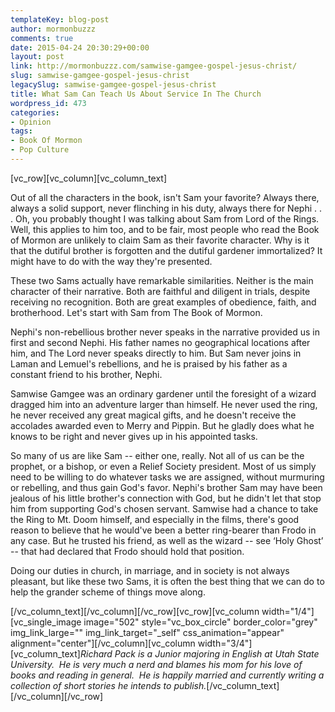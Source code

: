 ```yaml
---
templateKey: blog-post
author: mormonbuzzz
comments: true
date: 2015-04-24 20:30:29+00:00
layout: post
link: http://mormonbuzzz.com/samwise-gamgee-gospel-jesus-christ/
slug: samwise-gamgee-gospel-jesus-christ
legacySlug: samwise-gamgee-gospel-jesus-christ
title: What Sam Can Teach Us About Service In The Church
wordpress_id: 473
categories:
- Opinion
tags:
- Book Of Mormon
- Pop Culture
---
```


[vc_row][vc_column][vc_column_text]


Out of all the characters in the book, isn't Sam your favorite? Always there, always a solid support, never flinching in his duty, always there for Nephi . . . Oh, you probably thought I was talking about Sam from Lord of the Rings. Well, this applies to him too, and to be fair, most people who read the Book of Mormon are unlikely to claim Sam as their favorite character. Why is it that the dutiful brother is forgotten and the dutiful gardener immortalized? It might have to do with the way they're presented.




These two Sams actually have remarkable similarities. Neither is the main character of their narrative. Both are faithful and diligent in trials, despite receiving no recognition. Both are great examples of obedience, faith, and brotherhood. Let's start with Sam from The Book of Mormon.




Nephi's non-rebellious brother never speaks in the narrative provided us in first and second Nephi. His father names no geographical locations after him, and The Lord never speaks directly to him. But Sam never joins in Laman and Lemuel's rebellions, and he is praised by his father as a constant friend to his brother, Nephi.




Samwise Gamgee was an ordinary gardener until the foresight of a wizard dragged him into an adventure larger than himself. He never used the ring, he never received any great magical gifts, and he doesn't receive the accolades awarded even to Merry and Pippin. But he gladly does what he knows to be right and never gives up in his appointed tasks.




So many of us are like Sam -- either one, really. Not all of us can be the prophet, or a bishop, or even a Relief Society president. Most of us simply need to be willing to do whatever tasks we are assigned, without murmuring or rebelling, and thus gain God's favor. Nephi's brother Sam may have been jealous of his little brother's connection with God, but he didn't let that stop him from supporting God's chosen servant. Samwise had a chance to take the Ring to Mt. Doom himself, and especially in the films, there's good reason to believe that he would've been a better ring-bearer than Frodo in any case. But he trusted his friend, as well as the wizard -- see ‘Holy Ghost’ -- that had declared that Frodo should hold that position.




Doing our duties in church, in marriage, and in society is not always pleasant, but like these two Sams, it is often the best thing that we can do to help the grander scheme of things move along.


[/vc_column_text][/vc_column][/vc_row][vc_row][vc_column width="1/4"][vc_single_image image="502" style="vc_box_circle" border_color="grey" img_link_large="" img_link_target="_self" css_animation="appear" alignment="center"][/vc_column][vc_column width="3/4"][vc_column_text]_Richard Pack is a Junior majoring in English at Utah State University.  He is very much a nerd and blames his mom for his love of books and reading in general.  He is happily married and currently writing a collection of short stories he intends to publish._[/vc_column_text][/vc_column][/vc_row]
